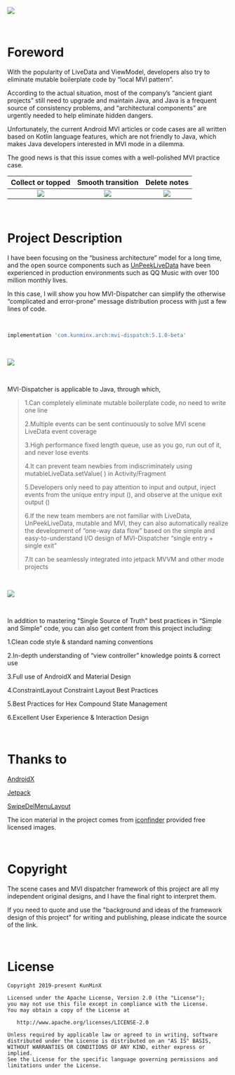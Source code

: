 ![](https://tva1.sinaimg.cn/large/e6c9d24ely1h48wrrwn0oj21890u00y9.jpg)

&nbsp;

# Foreword

With the popularity of LiveData and ViewModel, developers also try to eliminate mutable boilerplate code by “local MVI pattern”.

According to the actual situation, most of the company’s “ancient giant projects” still need to upgrade and maintain Java, and Java is a frequent source of consistency problems, and “architectural components” are urgently needed to help eliminate hidden dangers.

Unfortunately, the current Android MVI articles or code cases are all written based on Kotlin language features, which are not friendly to Java, which makes Java developers interested in MVI mode in a dilemma.

The good news is that this issue comes with a well-polished MVI practice case.

|                      Collect or topped                       |                      Smooth transition                       |                         Delete notes                         |
| :----------------------------------------------------------: | :----------------------------------------------------------: | :----------------------------------------------------------: |
| ![](https://tva1.sinaimg.cn/large/e6c9d24ely1h3vup9ck57g20u01o0hbm.gif) | ![](https://tva1.sinaimg.cn/large/e6c9d24ely1h3vupfbex2g20u01o0qv6.gif) | ![](https://tva1.sinaimg.cn/large/e6c9d24ely1h3vuplwiuqg20u01o0x2t.gif) |

&nbsp;

# Project Description

I have been focusing on the “business architecture” model for a long time, and the open source components such as [UnPeekLiveData](https://github.com/KunMinX/UnPeek-LiveData) have been experienced in production environments such as QQ Music with over 100 million monthly lives.

In this case, I will show you how MVI-Dispatcher can simplify the otherwise “complicated and error-prone” message distribution process with just a few lines of code.

&nbsp;

```Groovy
implementation 'com.kunminx.arch:mvi-dispatch:5.1.0-beta'
```

&nbsp;

![](https://tva1.sinaimg.cn/large/e6c9d24ely1h3vupvpzprj21o40h90wp.jpg)

&nbsp;

MVI-Dispatcher is applicable to Java, through which,

> 1.Can completely eliminate mutable boilerplate code, no need to write one line
>
> 2.Multiple events can be sent continuously to solve MVI scene LiveData event coverage
>
> 3.High performance fixed length queue, use as you go, run out of it, and never lose events
>
> 4.It can prevent team newbies from indiscriminately using mutableLiveData.setValue( ) in Activity/Fragment
>
> 5.Developers only need to pay attention to input and output, inject events from the unique entry input (), and observe at the unique exit output ()
>
> 6.If the new team members are not familiar with LiveData, UnPeekLiveData, mutable and MVI, they can also automatically realize the development of “one-way data flow” based on the simple and easy-to-understand I/O design of MVI-Dispatcher “single entry + single exit”
>
> 7.It can be seamlessly integrated into jetpack MVVM and other mode projects

&nbsp;

![](https://tva1.sinaimg.cn/large/e6c9d24ely1h4a5qpgev1j21am0s9ag1.jpg)

&nbsp;

In addition to mastering "Single Source of Truth" best practices in “Simple and Simple” code, you can also get content from this project including:

1.Clean code style & standard naming conventions

2.In-depth understanding of “view controller” knowledge points & correct use

3.Full use of AndroidX and Material Design

4.ConstraintLayout Constraint Layout Best Practices

5.Best Practices for Hex Compound State Management

6.Excellent User Experience & Interaction Design


&nbsp;

# Thanks to

[AndroidX](https://developer.android.google.cn/jetpack/androidx)

[Jetpack](https://developer.android.google.cn/jetpack/)

[SwipeDelMenuLayout](https://github.com/mcxtzhang/SwipeDelMenuLayout)

The icon material in the project comes from [iconfinder](https://www.iconfinder.com/) provided free licensed images.

&nbsp;

# Copyright

The scene cases and MVI dispatcher framework of this project are all my independent original designs, and I have the final right to interpret them.

If you need to quote and use the "background and ideas of the framework design of this project" for writing and publishing, please indicate the source of the link.

&nbsp;

# License

```
Copyright 2019-present KunMinX

Licensed under the Apache License, Version 2.0 (the "License");
you may not use this file except in compliance with the License.
You may obtain a copy of the License at

   http://www.apache.org/licenses/LICENSE-2.0

Unless required by applicable law or agreed to in writing, software
distributed under the License is distributed on an "AS IS" BASIS,
WITHOUT WARRANTIES OR CONDITIONS OF ANY KIND, either express or implied.
See the License for the specific language governing permissions and
limitations under the License.
```